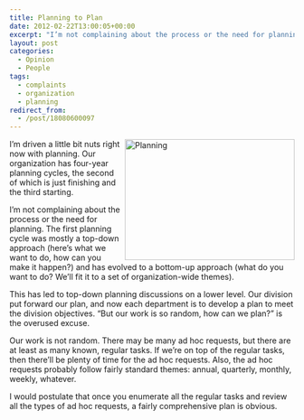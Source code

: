 ```yaml
---
title: Planning to Plan
date: 2012-02-22T13:00:05+00:00
excerpt: "I’m not complaining about the process or the need for planning. I’m driven a little bit nuts right now with planning."
layout: post
categories:
  - Opinion
  - People
tags:
  - complaints
  - organization
  - planning
redirect_from:
  - /post/18080600097
---
```

<img src="http://dl.dropbox.com/u/8133385/images/planning.jpg" alt="Planning" width="300" height="214" align="right" />I’m driven a little bit nuts right now with planning. Our organization has four-year planning cycles, the second of which is just finishing and the third starting.

I’m not complaining about the process or the need for planning. The first planning cycle was mostly a top-down approach (here’s what we want to do, how can you make it happen?) and has evolved to a bottom-up approach (what do you want to do? We’ll fit it to a set of organization-wide themes).

This has led to top-down planning discussions on a lower level. Our division put forward our plan, and now each department is to develop a plan to meet the division objectives. “But our work is so random, how can we plan?” is the overused excuse.

Our work is not random. There may be many ad hoc requests, but there are at least as many known, regular tasks. If we’re on top of the regular tasks, then there’ll be plenty of time for the ad hoc requests. Also, the ad hoc requests probably follow fairly standard themes: annual, quarterly, monthly, weekly, whatever.

I would postulate that once you enumerate all the regular tasks and review all the types of ad hoc requests, a fairly comprehensive plan is obvious.
